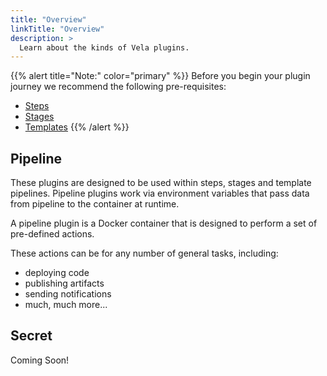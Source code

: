 ```yaml
---
title: "Overview"
linkTitle: "Overview"
description: >
  Learn about the kinds of Vela plugins.
---
```


{{% alert title="Note:" color="primary" %}}
Before you begin your plugin journey we recommend the following pre-requisites:

* [Steps](/docs/concepts/pipeline/steps/)
* [Stages](/docs/concepts/pipeline/stages/)
* [Templates](/docs/concepts/pipeline/templates/)
{{% /alert %}}

## Pipeline

These plugins are designed to be used within steps, stages and template pipelines. Pipeline plugins work via environment variables that pass data from pipeline to the container at runtime. 

A pipeline plugin is a Docker container that is designed to perform a set of pre-defined actions.

These actions can be for any number of general tasks, including:

* deploying code
* publishing artifacts
* sending notifications
* much, much more...

## Secret

Coming Soon!
